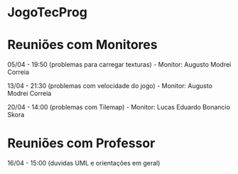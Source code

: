 # JogoTecProg


# Reuniões com Monitores
05/04 - 19:50 (problemas para carregar texturas) - Monitor: Augusto Modrei Correia

13/04 - 21:30 (problemas com velocidade do jogo) - Monitor: Augusto Modrei Correia

20/04 - 14:00 (problemas com Tilemap) - Monitor: Lucas Eduardo Bonancio Skora

# Reuniões com Professor
16/04 - 15:00 (duvidas UML e orientações em geral)
